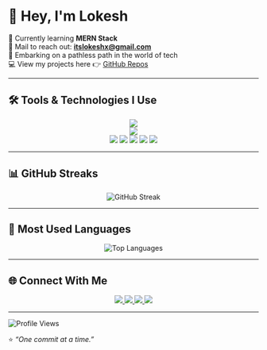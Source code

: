 # 👋 Hey, I'm Lokesh  

🌱 Currently learning **MERN Stack**  
📩 Mail to reach out: **itslokeshx@gmail.com**  
🌌 Embarking on a pathless path in the world of tech  
💻 View my projects here 👉 [GitHub Repos](https://github.com/itslokeshx)  

---

## 🛠️ Tools & Technologies I Use  

<p align="center">
  <!-- Core Languages & Frameworks -->
  <img src="https://skillicons.dev/icons?i=html,css,javascript,react,typescript,nodejs,express,bootstrap,mysql,mongodb,git,github,python,json" />
  <br/>
  <!-- Tools & Platforms -->
  <img src="https://skillicons.dev/icons?i=vscode,replit,vercel" />
  <br/>
  <!-- Extra (badges where skillicons not available) -->
  <img src="https://img.shields.io/badge/Cloudinary-3448C5?style=for-the-badge&logo=cloudinary&logoColor=white" />
  <img src="https://img.shields.io/badge/Render-46E3B7?style=for-the-badge&logo=render&logoColor=white" />
  <img src="https://img.shields.io/badge/GitHub%20Copilot-000?style=for-the-badge&logo=githubcopilot&logoColor=white" />
  <img src="https://img.shields.io/badge/Cursor%20AI-5A45FF?style=for-the-badge&logoColor=white" />
  <img src="https://img.shields.io/badge/REST%20API-02569B?style=for-the-badge&logo=rest&logoColor=white" />
</p>

---

## 📊 GitHub Streaks  

<p align="center">
  <img src="https://streak-stats.demolab.com?user=itslokeshx&theme=tokyonight&hide_border=true&date_format=j%20M%5B%20Y%5D" alt="GitHub Streak" />
</p>

---


## 📌 Most Used Languages  

<p align="center">
  <img src="https://github-readme-stats.vercel.app/api/top-langs/?username=itslokeshx&layout=compact&theme=tokyonight&hide_border=true" alt="Top Languages" />
</p>

---
## 🌐 Connect With Me  

<p align="center">
  <a href="https://www.linkedin.com/in/itslokeshx/">
    <img src="https://img.shields.io/badge/LinkedIn-0A66C2?style=for-the-badge&logo=linkedin&logoColor=white" />
  </a>
  <a href="https://www.instagram.com/itslokeshx">
    <img src="https://img.shields.io/badge/Instagram-E4405F?style=for-the-badge&logo=instagram&logoColor=white" />
  </a>
  <a href="https://x.com/itslokeshx">
    <img src="https://img.shields.io/badge/X-000000?style=for-the-badge&logo=x&logoColor=white" />
  </a>
  <a href="mailto:itslokeshx@gmail.com">
    <img src="https://img.shields.io/badge/Email-D14836?style=for-the-badge&logo=gmail&logoColor=white" />
  </a>
</p>

---
![Profile Views](https://komarev.com/ghpvc/?username=itslokeshx&label=Profile%20Views&color=0e75b6&style=flat)

⭐️ *“One commit at a time.”*  
